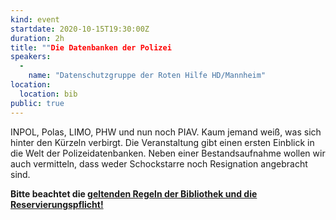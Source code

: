 ```yaml
---
kind: event
startdate: 2020-10-15T19:30:00Z
duration: 2h
title: ""Die Datenbanken der Polizei
speakers:
  -
    name: "Datenschutzgruppe der Roten Hilfe HD/Mannheim"
location:
  location: bib
public: true
---
```

INPOL, Polas, LIMO, PHW und nun noch PIAV.
Kaum jemand weiß, was sich hinter den Kürzeln verbirgt.
Die Veranstaltung gibt einen ersten Einblick in die Welt der
Polizeidatenbanken. Neben einer Bestandsaufnahme wollen wir auch
vermitteln, dass weder Schockstarre noch Resignation angebracht sind.

**Bitte beachtet die [geltenden Regeln der Bibliothek und die Reservierungspflicht!](/2020-06-10-vortragsreihe-coronaregelungen)**
